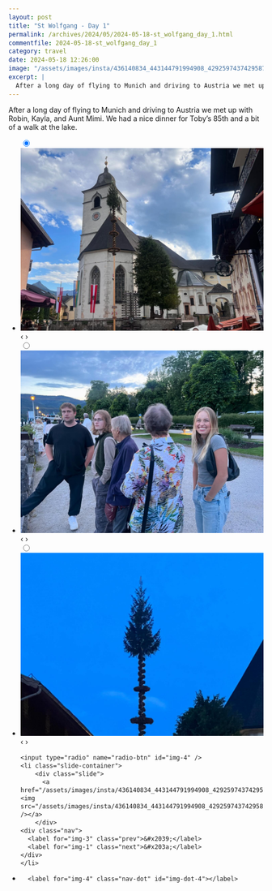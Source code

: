 ```yaml
---
layout: post
title: "St Wolfgang - Day 1"
permalink: /archives/2024/05/2024-05-18-st_wolfgang_day_1.html
commentfile: 2024-05-18-st_wolfgang_day_1
category: travel
date: 2024-05-18 12:26:00
image: "/assets/images/insta/436140834_443144791994908_4292597437429587320_n_17898762872915527.jpg"
excerpt: |
  After a long day of flying to Munich and driving to Austria we met up with Robin, Kayla, and Aunt Mimi. We had a nice dinner for Toby’s 85th and a bit of a walk at the lake.
---
```


After a long day of flying to Munich and driving to Austria we met up with Robin, Kayla, and Aunt Mimi. We had a nice dinner for Toby’s 85th and a bit of a walk at the lake.

<ul class="slides">
    <input type="radio" name="radio-btn" id="img-1" checked="checked" />
    <li class="slide-container">
        <div class="slide">
          <a href="/assets/images/insta/445538752_973924180756160_3643460488207061500_n_18016511711464588.jpg"><img src="/assets/images/insta/445538752_973924180756160_3643460488207061500_n_18016511711464588.jpg" /></a>
        </div>
    <div class="nav">
      <label for="img-4" class="prev">&#x2039;</label>
      <label for="img-2" class="next">&#x203a;</label>
    </div>
    </li>
        <input type="radio" name="radio-btn" id="img-2"  />
    <li class="slide-container">
        <div class="slide">
          <a href="/assets/images/insta/445387871_1089695942088624_7988194026312474984_n_18033891316812538.jpg"><img src="/assets/images/insta/445387871_1089695942088624_7988194026312474984_n_18033891316812538.jpg" /></a>
        </div>
    <div class="nav">
      <label for="img-1" class="prev">&#x2039;</label>
      <label for="img-3" class="next">&#x203a;</label>
    </div>
    </li>
        <input type="radio" name="radio-btn" id="img-3"  />
    <li class="slide-container">
        <div class="slide">
          <a href="/assets/images/insta/445389293_973117074192459_7983940741965805760_n_18011618327163880.jpg"><img src="/assets/images/insta/445389293_973117074192459_7983940741965805760_n_18011618327163880.jpg" /></a>
        </div>
    <div class="nav">
      <label for="img-2" class="prev">&#x2039;</label>
      <label for="img-4" class="next">&#x203a;</label>
    </div>
    </li>
    
    <input type="radio" name="radio-btn" id="img-4" />
    <li class="slide-container">
        <div class="slide">
          <a href="/assets/images/insta/436140834_443144791994908_4292597437429587320_n_17898762872915527.jpg"><img src="/assets/images/insta/436140834_443144791994908_4292597437429587320_n_17898762872915527.jpg" /></a>
        </div>
    <div class="nav">
      <label for="img-3" class="prev">&#x2039;</label>
      <label for="img-1" class="next">&#x203a;</label>
    </div>
    </li>
			
<li class="nav-dots">
      <label for="img-1" class="nav-dot" id="img-dot-1"></label>
      <label for="img-2" class="nav-dot" id="img-dot-2"></label>
      <label for="img-3" class="nav-dot" id="img-dot-3"></label>

      <label for="img-4" class="nav-dot" id="img-dot-4"></label>

</li>
</ul>
